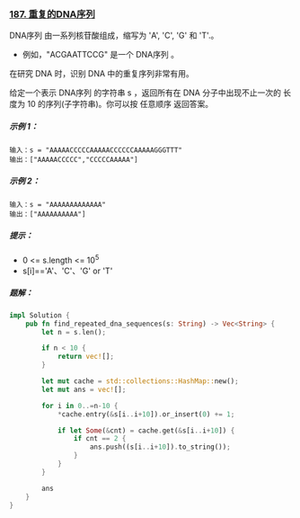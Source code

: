 ### [187. 重复的DNA序列](https://leetcode.cn/problems/repeated-dna-sequences/)
DNA序列 由一系列核苷酸组成，缩写为 'A', 'C', 'G' 和 'T'.。

- 例如，"ACGAATTCCG" 是一个 DNA序列 。

在研究 DNA 时，识别 DNA 中的重复序列非常有用。

给定一个表示 DNA序列 的字符串 s ，返回所有在 DNA 分子中出现不止一次的 长度为 10 的序列(子字符串)。你可以按 任意顺序 返回答案。



##### 示例 1：
```
输入：s = "AAAAACCCCCAAAAACCCCCCAAAAAGGGTTT"
输出：["AAAAACCCCC","CCCCCAAAAA"]
```

##### 示例 2：
```
输入：s = "AAAAAAAAAAAAA"
输出：["AAAAAAAAAA"]
```

##### 提示：
- 0 <= s.length <= 10<sup>5</sup>
- s[i]=='A'、'C'、'G' or 'T'

##### 题解：
```rust
impl Solution {
    pub fn find_repeated_dna_sequences(s: String) -> Vec<String> {
        let n = s.len();

        if n < 10 {
            return vec![];
        }

        let mut cache = std::collections::HashMap::new();
        let mut ans = vec![];

        for i in 0..=n-10 {
            *cache.entry(&s[i..i+10]).or_insert(0) += 1;

            if let Some(&cnt) = cache.get(&s[i..i+10]) {
                if cnt == 2 {
                    ans.push((s[i..i+10]).to_string());
                }
            }
        }

        ans
    }
}
```
